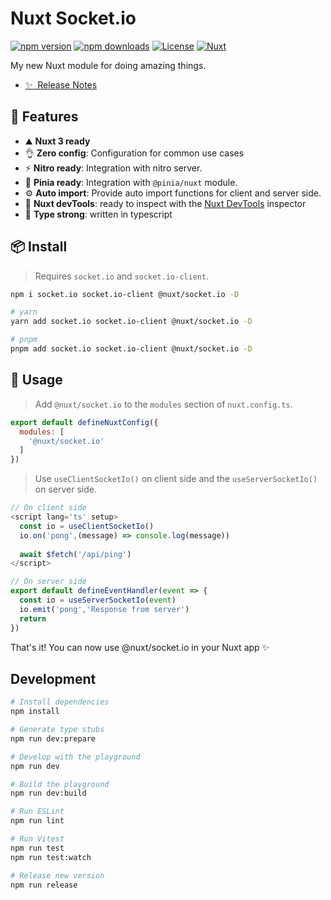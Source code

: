 # Nuxt Socket.io

[![npm version][npm-version-src]][npm-version-href]
[![npm downloads][npm-downloads-src]][npm-downloads-href]
[![License][license-src]][license-href]
[![Nuxt][nuxt-src]][nuxt-href]

My new Nuxt module for doing amazing things.

- [✨ &nbsp;Release Notes](/CHANGELOG.md)
<!-- - [🏀 Online playground](https://stackblitz.com/github/your-org/my-module?file=playground%2Fapp.vue) -->
<!-- - [📖 &nbsp;Documentation](https://example.com) -->
## 🚀 Features

- ⛰ **Nuxt 3 ready**
- 👌 **Zero config**: Configuration for common use cases
- ⚡ **Nitro ready**: Integration with nitro server.
- 🍍 **Pinia ready**: Integration with `@pinia/nuxt` module.
- ⚙️ **Auto import**: Provide auto import functions for client and server side.
- 👀 **Nuxt devTools**: ready to inspect with the [Nuxt DevTools](https://github.com/nuxt/devtools) inspector
- 🦾 **Type strong**: written in typescript

## 📦 Install

> Requires `socket.io` and  `socket.io-client`.

```bash
npm i socket.io socket.io-client @nuxt/socket.io -D 

# yarn 
yarn add socket.io socket.io-client @nuxt/socket.io -D

# pnpm 
pnpm add socket.io socket.io-client @nuxt/socket.io -D
```

## 🦄 Usage

> Add `@nuxt/socket.io` to the `modules` section of `nuxt.config.ts`.

```js
export default defineNuxtConfig({
  modules: [
    '@nuxt/socket.io'
  ]
})
```

> Use `useClientSocketIo()` on client side and the `useServerSocketIo()` on server side.

```js
// On client side
<script lang='ts' setup>
  const io = useClientSocketIo()
  io.on('pong',(message) => console.log(message))
  
  await $fetch('/api/ping')
</script>
```

```js
// On server side
export default defineEventHandler(event => {
  const io = useServerSocketIo(event)
  io.emit('pong','Response from server')
  return
})
```

That's it! You can now use @nuxt/socket.io in your Nuxt app ✨

## Development

```bash
# Install dependencies
npm install

# Generate type stubs
npm run dev:prepare

# Develop with the playground
npm run dev

# Build the playground
npm run dev:build

# Run ESLint
npm run lint

# Run Vitest
npm run test
npm run test:watch

# Release new version
npm run release
```

<!-- Badges -->
[npm-version-src]: https://img.shields.io/npm/v/my-module/latest.svg?style=flat&colorA=18181B&colorB=28CF8D
[npm-version-href]: https://npmjs.com/package/@nuxt/socket.io

[npm-downloads-src]: https://img.shields.io/npm/dm/my-module.svg?style=flat&colorA=18181B&colorB=28CF8D
[npm-downloads-href]: https://npmjs.com/package/@nuxt/socket.io

[license-src]: https://img.shields.io/npm/l/my-module.svg?style=flat&colorA=18181B&colorB=28CF8D
[license-href]: https://npmjs.com/package/@nuxt/socket.io

[nuxt-src]: https://img.shields.io/badge/Nuxt-18181B?logo=nuxt.js
[nuxt-href]: https://nuxt.com
